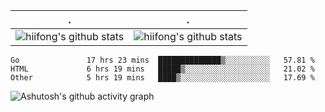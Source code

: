  . | .
--- | --- 
![hiifong's github stats](https://github-readme-stats.vercel.app/api?username=hiifong&show_icons=true&include_all_commits=true) | ![hiifong's github stats](https://github-readme-stats.vercel.app/api/top-langs/?username=hiifong&layout=compact)
<!--START_SECTION:waka-->

```text
Go               17 hrs 23 mins  ██████████████▒░░░░░░░░░░   57.81 %
HTML             6 hrs 19 mins   █████▒░░░░░░░░░░░░░░░░░░░   21.02 %
Other            5 hrs 19 mins   ████▒░░░░░░░░░░░░░░░░░░░░   17.69 %
```

<!--END_SECTION:waka-->
![Ashutosh's github activity graph](https://activity-graph.herokuapp.com/graph?username=hiifong&theme=react-dark)
